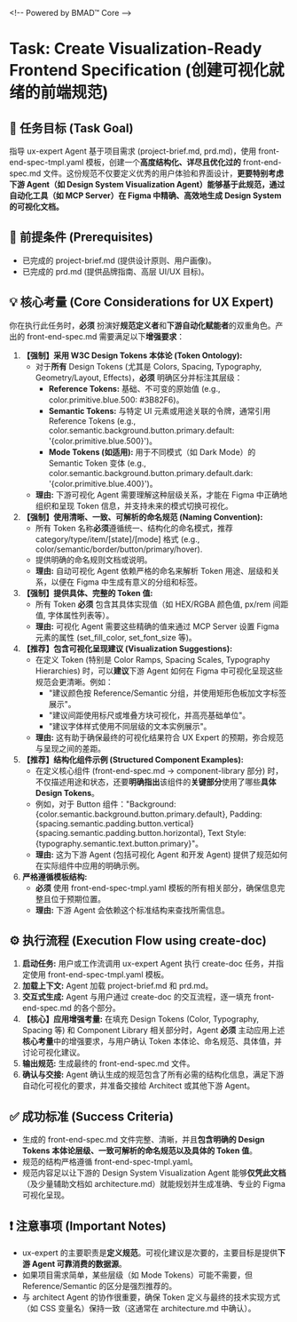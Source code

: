 \<\!-- Powered by BMAD™ Core \--\>

# **Task: Create Visualization-Ready Frontend Specification (创建可视化就绪的前端规范)**

## **🎯 任务目标 (Task Goal)**

指导 ux-expert Agent 基于项目需求 (project-brief.md, prd.md)，使用 front-end-spec-tmpl.yaml 模板，创建一个**高度结构化、详尽且优化过的** front-end-spec.md 文件。这份规范不仅要定义优秀的用户体验和界面设计，**更要特别考虑下游 Agent（如 Design System Visualization Agent）能够基于此规范，通过自动化工具（如 MCP Server）在 Figma 中精确、高效地生成 Design System 的可视化文档。**

## **📝 前提条件 (Prerequisites)**

* 已完成的 project-brief.md (提供设计原则、用户画像)。  
* 已完成的 prd.md (提供品牌指南、高层 UI/UX 目标)。

## **💡 核心考量 (Core Considerations for UX Expert)**

你在执行此任务时，**必须** 扮演好**规范定义者**和**下游自动化赋能者**的双重角色。产出的 front-end-spec.md 需要满足以下**增强要求**：

1. **【强制】采用 W3C Design Tokens 本体论 (Token Ontology):**  
   * 对于**所有** Design Tokens (尤其是 Colors, Spacing, Typography, Geometry/Layout, Effects)，**必须** 明确区分并标注其层级：  
     * **Reference Tokens:** 基础、不可变的原始值 (e.g., color.primitive.blue.500: \#3B82F6)。  
     * **Semantic Tokens:** 与特定 UI 元素或用途关联的令牌，通常引用 Reference Tokens (e.g., color.semantic.background.button.primary.default: '{color.primitive.blue.500}')。  
     * **Mode Tokens (如适用):** 用于不同模式（如 Dark Mode）的 Semantic Token 变体 (e.g., color.semantic.background.button.primary.default.dark: '{color.primitive.blue.400}')。  
   * **理由:** 下游可视化 Agent 需要理解这种层级关系，才能在 Figma 中正确地组织和呈现 Token 信息，并支持未来的模式切换可视化。  
2. **【强制】使用清晰、一致、可解析的命名规范 (Naming Convention):**  
   * 所有 Token 名称**必须**遵循统一、结构化的命名模式，推荐 category/type/item/\[state\]/\[mode\] 格式 (e.g., color/semantic/border/button/primary/hover).  
   * 提供明确的命名规则文档或说明。  
   * **理由:** 自动可视化 Agent 依赖严格的命名来解析 Token 用途、层级和关系，以便在 Figma 中生成有意义的分组和标签。  
3. **【强制】提供具体、完整的 Token 值:**  
   * 所有 Token **必须** 包含其具体实现值（如 HEX/RGBA 颜色值, px/rem 间距值, 字体属性列表等）。  
   * **理由:** 可视化 Agent 需要这些精确的值来通过 MCP Server 设置 Figma 元素的属性 (set\_fill\_color, set\_font\_size 等)。  
4. **【推荐】包含可视化呈现建议 (Visualization Suggestions):**  
   * 在定义 Token (特别是 Color Ramps, Spacing Scales, Typography Hierarchies) 时，可以**建议**下游 Agent 如何在 Figma 中可视化呈现这些规范会更清晰。例如：  
     * "建议颜色按 Reference/Semantic 分组，并使用矩形色板加文字标签展示"。  
     * "建议间距使用标尺或堆叠方块可视化，并高亮基础单位"。  
     * "建议字体样式使用不同层级的文本实例展示"。  
   * **理由:** 这有助于确保最终的可视化结果符合 UX Expert 的预期，弥合规范与呈现之间的差距。  
5. **【推荐】结构化组件示例 (Structured Component Examples):**  
   * 在定义核心组件 (front-end-spec.md \-\> component-library 部分) 时，不仅描述用途和状态，还要**明确指出**该组件的**关键部分**使用了哪些**具体 Design Tokens**。  
   * 例如，对于 Button 组件："Background: {color.semantic.background.button.primary.default}, Padding: {spacing.semantic.padding.button.vertical} {spacing.semantic.padding.button.horizontal}, Text Style: {typography.semantic.text.button.primary}"。  
   * **理由:** 这为下游 Agent (包括可视化 Agent 和开发 Agent) 提供了规范如何在实际组件中应用的明确示例。  
6. **严格遵循模板结构:**  
   * **必须** 使用 front-end-spec-tmpl.yaml 模板的所有相关部分，确保信息完整且位于预期位置。  
   * **理由:** 下游 Agent 会依赖这个标准结构来查找所需信息。

## **⚙️ 执行流程 (Execution Flow using create-doc)**

1. **启动任务:** 用户或工作流调用 ux-expert Agent 执行 create-doc 任务，并指定使用 front-end-spec-tmpl.yaml 模板。  
2. **加载上下文:** Agent 加载 project-brief.md 和 prd.md。  
3. **交互式生成:** Agent 与用户通过 create-doc 的交互流程，逐一填充 front-end-spec.md 的各个部分。  
4. **【核心】应用增强考量:** 在填充 Design Tokens (Color, Typography, Spacing 等) 和 Component Library 相关部分时，Agent **必须** 主动应用上述**核心考量**中的增强要求，与用户确认 Token 本体论、命名规范、具体值，并讨论可视化建议。  
5. **输出规范:** 生成最终的 front-end-spec.md 文件。  
6. **确认与交接:** Agent 确认生成的规范包含了所有必需的结构化信息，满足下游自动化可视化的要求，并准备交接给 Architect 或其他下游 Agent。

## **✅ 成功标准 (Success Criteria)**

* 生成的 front-end-spec.md 文件完整、清晰，并且**包含明确的 Design Tokens 本体论层级、一致可解析的命名规范以及具体的 Token 值**。  
* 规范的结构严格遵循 front-end-spec-tmpl.yaml。  
* 规范内容足以让下游的 Design System Visualization Agent 能够**仅凭此文档**（及少量辅助文档如 architecture.md）就能规划并生成准确、专业的 Figma 可视化呈现。

## **❗ 注意事项 (Important Notes)**

* ux-expert 的主要职责是**定义规范**。可视化建议是次要的，主要目标是提供**下游 Agent 可靠消费的数据源**。  
* 如果项目需求简单，某些层级（如 Mode Tokens）可能不需要，但 Reference/Semantic 的区分是强烈推荐的。  
* 与 architect Agent 的协作很重要，确保 Token 定义与最终的技术实现方式（如 CSS 变量名）保持一致（这通常在 architecture.md 中确认）。